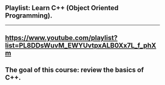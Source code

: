 ## Playlist: Learn C++ (Object Oriented Programming).

---

## https://www.youtube.com/playlist?list=PL8DDsWuvM_EWYUvtpxALB0Xx7L_f_phXm

## The goal of this course: review the basics of C++.
